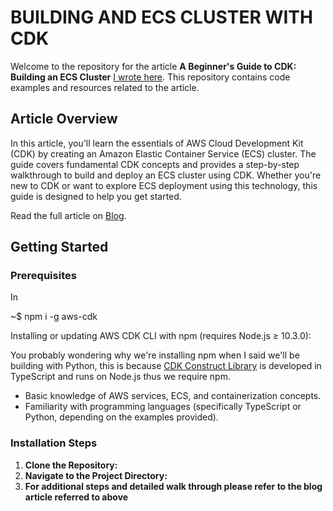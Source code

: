 # BUILDING AND ECS CLUSTER WITH CDK

Welcome to the repository for the article **A Beginner's Guide to CDK: Building an ECS Cluster** [I wrote here](https://tatenda.hashnode.dev/a-beginners-guide-to-cdk-by-building-an-ecs-cluster). This repository contains code examples and resources related to the article.

## Article Overview

In this article, you'll learn the essentials of AWS Cloud Development Kit (CDK) by creating an Amazon Elastic Container Service (ECS) cluster. The guide covers fundamental CDK concepts and provides a step-by-step walkthrough to build and deploy an ECS cluster using CDK. Whether you're new to CDK or want to explore ECS deployment using this technology, this guide is designed to help you get started.

Read the full article on [Blog](https://tatenda.hashnode.dev/a-beginners-guide-to-cdk-by-building-an-ecs-cluster).

## Getting Started

### Prerequisites

In

~$ npm i -g aws-cdk

Installing or updating AWS CDK CLI with npm (requires Node.js ≥ 10.3.0):

You probably wondering why we're installing npm when I said we'll be building with Python, this is because [CDK Construct Library](https://constructs.dev/) is developed in TypeScript and runs on Node.js thus we require npm.

- Basic knowledge of AWS services, ECS, and containerization concepts.
- Familiarity with programming languages (specifically TypeScript or Python, depending on the examples provided).

### Installation Steps

1. **Clone the Repository:**
2. **Navigate to the Project Directory:**
3. **For additional steps and detailed walk through please refer to the blog article referred to above**

